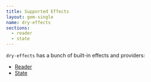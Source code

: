 ```yaml
---
title: Supported Effects
layout: gem-single
name: dry-effects
sections:
  - reader
  - state
---
```


`dry-effects` has a bunch of built-in effects and providers:

- [Reader](/gems/dry-effects/effects/reader)
- [State](/gems/dry-effects/effects/state)
